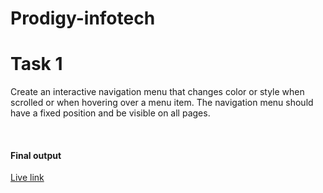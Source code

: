 # Prodigy-infotech
<h1>Task 1</h1>
<p>Create an interactive navigation menu that changes color or style when scrolled or when hovering over a menu item. The navigation menu should have a fixed position and be visible on all pages.  </p><br>
<h4>Final output</h4>
<a href = "https://prodigyinfotech.netlify.app/" target = "main">Live link</a>


